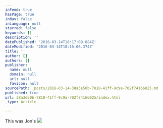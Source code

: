 ```yaml
---
inFeed: true
hasPage: true
inNav: false
inLanguage: null
starred: false
keywords: []
description: ''
datePublished: '2016-03-14T18:17:09.884Z'
dateModified: '2016-03-14T18:16:06.374Z'
title: ''
author: []
authors: []
publisher:
  name: null
  domain: null
  url: null
  favicon: null
sourcePath: _posts/2016-03-14-38a3e50b-7818-41ff-9c9a-702f74166025.md
published: true
url: 38a3e50b-7818-41ff-9c9a-702f74166025/index.html
_type: Article

---
```

This was Jon's ![](https://the-grid-user-content.s3-us-west-2.amazonaws.com/d75c9304-92b4-45d2-8221-e73ad7bb50b9.jpg)